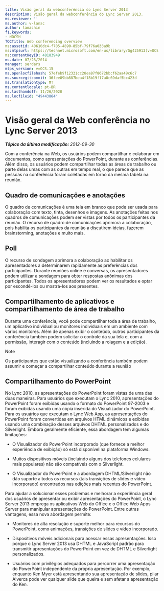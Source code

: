 ```yaml
---
title: Visão geral da webconferência do Lync Server 2013
description: Visão geral da webconferência do Lync Server 2013.
ms.reviewer: ''
ms.author: v-lanac
author: lanachin
f1.keywords:
- NOCSH
TOCTitle: Web conferencing overview
ms:assetid: 40616dc4-f705-4890-85bf-79f76a033a9b
ms:mtpsurl: https://technet.microsoft.com/en-us/library/Gg425913(v=OCS.15)
ms:contentKeyID: 48183949
ms.date: 07/23/2014
manager: serdars
mtps_version: v=OCS.15
ms.openlocfilehash: 57efeb9f12321cc28ea87f8672bbcf62aa49c6c7
ms.sourcegitcommit: 36fee89bb887bea4f18b19f17a8c69daf5bc423d
ms.translationtype: MT
ms.contentlocale: pt-BR
ms.lasthandoff: 11/26/2020
ms.locfileid: "49443864"
---
```

# <a name="overview-of-web-conferencing-in-lync-server-2013"></a>Visão geral da Web conferência no Lync Server 2013

<div data-xmlns="http://www.w3.org/1999/xhtml">

<div class="topic" data-xmlns="http://www.w3.org/1999/xhtml" data-msxsl="urn:schemas-microsoft-com:xslt" data-cs="https://msdn.microsoft.com/">

<div data-asp="https://msdn2.microsoft.com/asp">



</div>

<div id="mainSection">

<div id="mainBody">

<span> </span>

_**Tópico da última modificação:** 2012-09-30_

Com a conferência na Web, os usuários podem compartilhar e colaborar em documentos, como apresentações do PowerPoint, durante as conferências. Além disso, os usuários podem compartilhar todas as áreas de trabalho ou parte delas umas com as outras em tempo real, o que parece que as pessoas na conferência foram coletadas em torno da mesma tabela na reunião.

<div>

## <a name="whiteboard-and-annotations"></a>Quadro de comunicações e anotações

O quadro de comunicações é uma tela em branco que pode ser usada para colaboração com texto, tinta, desenhos e imagens. As anotações feitas nos quadros de comunicações podem ser vistas por todos os participantes da reunião. O recurso de quadro de comunicações aprimora a colaboração, pois habilita os participantes da reunião a discutirem ideias, fazerem brainstorming, anotações e muito mais.

</div>

<div>

## <a name="polling"></a>Poll

O recurso de sondagem aprimora a colaboração ao habilitar os apresentadores a determinarem rapidamente as preferências dos participantes. Durante reuniões online e conversas, os apresentadores podem utilizar a sondagem para obter respostas anônimas dos participantes. Todos os apresentadores podem ver os resultados e optar por escondê-los ou mostrá-los aos presentes.

</div>

<div>

## <a name="application-sharing-and-desktop-sharing"></a>Compartilhamento de aplicativos e compartilhamento de área de trabalho

Durante uma conferência, você pode compartilhar toda a área de trabalho, um aplicativo individual ou monitores individuais em um ambiente com vários monitores. Além de apenas exibir o conteúdo, outros participantes da conferência também podem solicitar o controle da sua tela e, com a permissão, interagir com o conteúdo (incluindo a rolagem e a edição).

<div>


> [!NOTE]  
> Os participantes que estão visualizando a conferência também podem assumir e começar a compartilhar conteúdo durante a reunião



</div>

</div>

<div>

## <a name="powerpoint-sharing"></a>Compartilhamento do PowerPoint

No Lync 2010, as apresentações do PowerPoint foram vistas de uma das duas maneiras. Para usuários que executam o Lync 2010, apresentações do PowerPoint foram exibidas usando o formato do PowerPoint 97-2003 e foram exibidas usando uma cópia inserida do Visualizador do PowerPoint. Para os usuários que executam o Lync Web App, as apresentações do PowerPoint foram convertidas em arquivos HTML dinâmicos e exibidas usando uma combinação desses arquivos DHTML personalizados e do Silverlight. Embora geralmente eficiente, essa abordagem tem algumas limitações:

  - O Visualizador do PowerPoint incorporado (que fornece a melhor experiência de exibição) só está disponível na plataforma Windows.

  - Muitos dispositivos móveis (incluindo alguns dos telefones celulares mais populares) não são compatíveis com o Silverlight.

  - O Visualizador do PowerPoint e a abordagem DHTML/Silverlight não dão suporte a todos os recursos (tais transições de slides e vídeo incorporado) encontrados nas edições mais recentes do PowerPoint.

Para ajudar a solucionar esses problemas e melhorar a experiência geral dos usuários de apresentar ou exibir apresentações do PowerPoint, o Lync Server 2013 emprega os aplicativos Web do Office e o Office Web Apps Server para manipular apresentações do PowerPoint. Entre outras vantagens, essa nova abordagem permite:

  - Monitores de alta resolução e suporte melhor para recursos do PowerPoint, como animações, transições de slides e vídeo incorporado.

  - Dispositivos móveis adicionais para acessar essas apresentações. Isso porque o Lync Server 2013 usa DHTML e JavaScript padrão para transmitir apresentações do PowerPoint em vez de DHTML e Silverlight personalizados.

  - Usuários com privilégios adequados para percorrer uma apresentação do PowerPoint independente da própria apresentação. Por exemplo, enquanto Ken Myer está apresentando sua apresentação de slides, pilar Alverca pode ver qualquer slide que queira e sem afetar a apresentação do Ken.

</div>

</div>

<span> </span>

</div>

</div>

</div>

